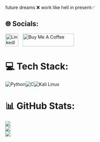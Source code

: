 future dreams ❌ work like hell in present✅
## 🌐 Socials:
<p>
  <a href="https://www.linkedin.com/in/tejas-s-a9539a36b/" target="_blank" style="display:inline-block; margin-right: 10px;">
    <img src="https://cdn.jsdelivr.net/gh/devicons/devicon/icons/linkedin/linkedin-original.svg" alt="LinkedIn" style="height: 40px; width: 40px;">
  </a>

  <a href="https://www.buymeacoffee.com/tejasgowda934" target="_blank" style="display:inline-block;">
    <img src="https://cdn.buymeacoffee.com/buttons/v2/default-yellow.png" alt="Buy Me A Coffee" style="height: 40px; width: 160px;">
  </a>
</p>

# 💻 Tech Stack:
![Python](https://img.shields.io/badge/python-3670A0?style=for-the-badge&logo=python&logoColor=yellow)![C](https://img.shields.io/badge/C-00599C?style=for-the-badge&logo=c%2B%2B&logoColor=white)![Kali Linux](https://img.shields.io/badge/Kali_Linux-268BBD?style=for-the-badge&logo=kalilinux&logoColor=white)
# 📊 GitHub Stats:
![](https://github-readme-stats.vercel.app/api?username=Tejas934677&theme=highcontrast&hide_border=false&include_all_commits=true&count_private=true)<br/>
![](https://github-readme-streak-stats.herokuapp.com/?user=Tejas934677&theme=highcontrast&hide_border=false)<br/>
![](https://github-readme-stats.vercel.app/api/top-langs/?username=Tejas934677&theme=highcontrast&hide_border=false&include_all_commits=true&count_private=true&layout=compact)

